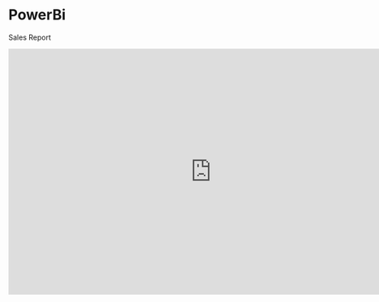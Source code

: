 # PowerBi

Sales Report

<iframe title="Sales Report" width="800" height="486" src="https://app.powerbi.com/view?r=eyJrIjoiNWY3NmQzZjYtOTI3NC00YTdiLTgzNDEtZDQ1YzdjNjk3ODAyIiwidCI6IjZlZmQwZjIwLTU3YzgtNDQ0Ny1iNTNmLTAwZDQ5OTJjYTUwYiJ9" frameborder="0" allowFullScreen="true"></iframe>

